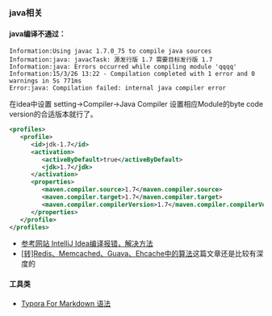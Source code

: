 

### java相关

#### java编译不通过：

```
Information:Using javac 1.7.0_75 to compile java sources  
Information:java: javacTask: 源发行版 1.7 需要目标发行版 1.7  
Information:java: Errors occurred while compiling module 'qqqq'  
Information:15/3/26 13:22 - Compilation completed with 1 error and 0 warnings in 5s 771ms  
Error:java: Compilation failed: internal java compiler error  
```
在idea中设置  setting->Compiler->Java Compiler 设置相应Module的byte code version的合适版本就行了。
```xml
<profiles>  
   <profile>  
      <id>jdk-1.7</id>  
      <activation>  
         <activeByDefault>true</activeByDefault>  
         <jdk>1.7</jdk>  
      </activation>  
      <properties>  
         <maven.compiler.source>1.7</maven.compiler.source>  
         <maven.compiler.target>1.7</maven.compiler.target>  
         <maven.compiler.compilerVersion>1.7</maven.compiler.compilerVersion>  
      </properties>  
   </profile>  
</profiles>  
```
- [参考网站 IntelliJ Idea编译报错，解决方法](http://blog.csdn.net/zhihui1017/article/details/50555304)
- [ [转]Redis、Memcached、Guava、Ehcache中的算法](http://blog.csdn.net/heiyeshuwu/article/details/44904381)这篇文章还是比较有深度的



#### 工具类

- [Typora For Markdown 语法](http://www.jianshu.com/p/092de536d948)



